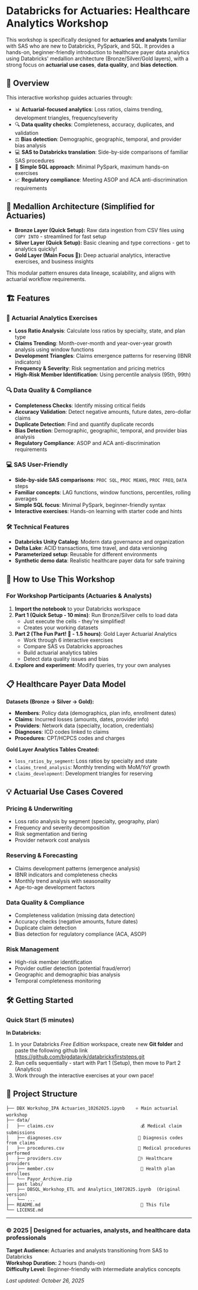 # Databricks for Actuaries: Healthcare Analytics Workshop

This workshop is specifically designed for **actuaries and analysts** familiar with SAS who are new to Databricks, PySpark, and SQL. It provides a hands-on, beginner-friendly introduction to healthcare payer data analytics using Databricks' medallion architecture (Bronze/Silver/Gold layers), with a strong focus on **actuarial use cases**, **data quality**, and **bias detection**.

## 🚀 Overview

This interactive workshop guides actuaries through:
- 📊 **Actuarial-focused analytics**: Loss ratios, claims trending, development triangles, frequency/severity
- 🔍 **Data quality checks**: Completeness, accuracy, duplicates, and validation
- ⚖️ **Bias detection**: Demographic, geographic, temporal, and provider bias analysis
- 💻 **SAS to Databricks translation**: Side-by-side comparisons of familiar SAS procedures
- 🎯 **Simple SQL approach**: Minimal PySpark, maximum hands-on exercises
- 📈 **Regulatory compliance**: Meeting ASOP and ACA anti-discrimination requirements


## 📂 Medallion Architecture (Simplified for Actuaries)

- **Bronze Layer (Quick Setup):** Raw data ingestion from CSV files using `COPY INTO` - streamlined for fast setup
- **Silver Layer (Quick Setup):** Basic cleaning and type corrections - get to analytics quickly!
- **Gold Layer (Main Focus 🎉):** Deep actuarial analytics, interactive exercises, and business insights

This modular pattern ensures data lineage, scalability, and aligns with actuarial workflow requirements.

## 🏗️ Features

### 🎯 Actuarial Analytics Exercises
- **Loss Ratio Analysis**: Calculate loss ratios by specialty, state, and plan type
- **Claims Trending**: Month-over-month and year-over-year growth analysis using window functions
- **Development Triangles**: Claims emergence patterns for reserving (IBNR indicators)
- **Frequency & Severity**: Risk segmentation and pricing metrics
- **High-Risk Member Identification**: Using percentile analysis (95th, 99th)

### 🔍 Data Quality & Compliance
- **Completeness Checks**: Identify missing critical fields
- **Accuracy Validation**: Detect negative amounts, future dates, zero-dollar claims
- **Duplicate Detection**: Find and quantify duplicate records
- **Bias Detection**: Demographic, geographic, temporal, and provider bias analysis
- **Regulatory Compliance**: ASOP and ACA anti-discrimination requirements

### 💻 SAS User-Friendly
- **Side-by-side SAS comparisons**: `PROC SQL`, `PROC MEANS`, `PROC FREQ`, `DATA` steps
- **Familiar concepts**: LAG functions, window functions, percentiles, rolling averages
- **Simple SQL focus**: Minimal PySpark, beginner-friendly syntax
- **Interactive exercises**: Hands-on learning with starter code and hints

### 🛠️ Technical Features
- **Databricks Unity Catalog**: Modern data governance and organization
- **Delta Lake**: ACID transactions, time travel, and data versioning
- **Parameterized setup**: Reusable for different environments
- **Synthetic demo data**: Realistic healthcare payer data for safe training

## 📝 How to Use This Workshop

### For Workshop Participants (Actuaries & Analysts)
1. **Import the notebook** to your Databricks workspace
2. **Part 1 (Quick Setup - 10 mins)**: Run Bronze/Silver cells to load data
   - Just execute the cells - they're simplified!
   - Creates your working datasets
3. **Part 2 (The Fun Part! 🎉 - 1.5 hours)**: Gold Layer Actuarial Analytics
   - Work through 6 interactive exercises
   - Compare SAS vs Databricks approaches
   - Build actuarial analytics tables
   - Detect data quality issues and bias
4. **Explore and experiment**: Modify queries, try your own analyses


## 📋 Healthcare Payer Data Model

**Datasets (Bronze → Silver → Gold):**
- **Members**: Policy data (demographics, plan info, enrollment dates)
- **Claims**: Incurred losses (amounts, dates, provider info)
- **Providers**: Network data (specialty, location, credentials)
- **Diagnoses**: ICD codes linked to claims
- **Procedures**: CPT/HCPCS codes and charges

**Gold Layer Analytics Tables Created:**
- `loss_ratios_by_segment`: Loss ratios by specialty and state
- `claims_trend_analysis`: Monthly trending with MoM/YoY growth
- `claims_development`: Development triangles for reserving

## 💡 Actuarial Use Cases Covered

### Pricing & Underwriting
- Loss ratio analysis by segment (specialty, geography, plan)
- Frequency and severity decomposition
- Risk segmentation and tiering
- Provider network cost analysis

### Reserving & Forecasting
- Claims development patterns (emergence analysis)
- IBNR indicators and completeness checks
- Monthly trend analysis with seasonality
- Age-to-age development factors

### Data Quality & Compliance
- Completeness validation (missing data detection)
- Accuracy checks (negative amounts, future dates)
- Duplicate claim detection
- Bias detection for regulatory compliance (ACA, ASOP)

### Risk Management
- High-risk member identification
- Provider outlier detection (potential fraud/error)
- Geographic and demographic bias analysis
- Temporal completeness monitoring


## 🛠️ Getting Started

### Quick Start (5 minutes)

**In Databricks:**
1. In your Databricks *Free Edition* workspace, create new **Git folder** and paste the following github link https://github.com/bigdatavik/databricksfirststeps.git
2. Run cells sequentially - start with Part 1 (Setup), then move to Part 2 (Analytics)
3. Work through the interactive exercises at your own pace!


## 📑 Project Structure

```
├── DBX Workshop_IPA Actuaries_10262025.ipynb    ⭐ Main actuarial workshop
├── data/
│   ├── claims.csv                                 💰 Medical claim submissions
│   ├── diagnoses.csv                             🏥 Diagnosis codes from claims
│   ├── procedures.csv                            🔬 Medical procedures performed
│   ├── providers.csv                             👨‍⚕️ Healthcare providers
│   ├── member.csv                                 👥 Health plan enrollees
│   └── Payor_Archive.zip
├── past labs/
│   ├── DBSQL_Workshop_ETL and Analytics_10072025.ipynb  (Original version)
│   └── ...
├── README.md                                      📖 This file
└── LICENSE.md
```

---

### © 2025 | Designed for actuaries, analysts, and healthcare data professionals
**Target Audience:** Actuaries and analysts transitioning from SAS to Databricks  
**Workshop Duration:** 2 hours (hands-on)  
**Difficulty Level:** Beginner-friendly with intermediate analytics concepts  

*Last updated: October 26, 2025*